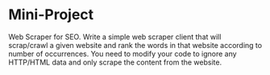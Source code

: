 # Mini-Project

Web Scraper for SEO. Write a simple web scraper client that will scrap/crawl a given website and rank the words in that website according to number of occurrences. You need to modify your code to ignore any HTTP/HTML data and only scrape the content from the website.
